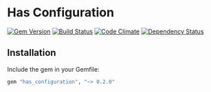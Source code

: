 Has Configuration
=================

[![Gem Version](https://badge.fury.io/rb/has_configuration.png)](http://badge.fury.io/rb/has_configuration)
[![Build Status](https://travis-ci.org/spickermann/has_configuration.png)](https://travis-ci.org/spickermann/has_configuration)
[![Code Climate](https://codeclimate.com/github/spickermann/has_configuration.png)](https://codeclimate.com/github/spickermann/has_configuration)
[![Dependency Status](https://gemnasium.com/spickermann/has_configuration.png)](https://gemnasium.com/spickermann/has_configuration)

Installation
------------

Include the gem in your Gemfile:

```ruby
gem "has_configuration", "~> 0.2.0"
```

